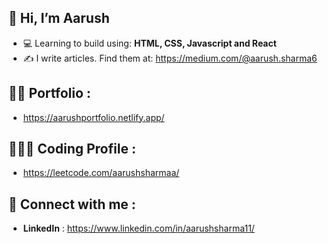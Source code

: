 ## 👋  Hi, I’m Aarush

- 💻 Learning to build using: **HTML, CSS, Javascript and React** 
- ✍️ I write articles. Find them at: https://medium.com/@aarush.sharma6


## 👨‍🎓 Portfolio : 
- https://aarushportfolio.netlify.app/

## 👨🏻‍💻 Coding Profile : 
- https://leetcode.com/aarushsharmaa/

## 📲 Connect with me : 
- **LinkedIn** : https://www.linkedin.com/in/aarushsharma11/

<!---
AarushSharmaa/AarushSharmaa is a ✨ special ✨ repository because its `README.md` (this file) appears on your GitHub profile.
You can click the Preview link to take a look at your changes.
--->

